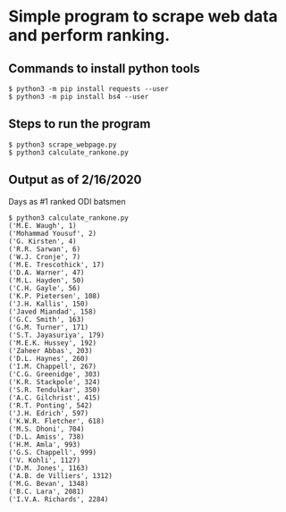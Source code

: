 # Simple program to scrape web data and perform ranking.

## Commands to install python tools
```
$ python3 -m pip install requests --user
$ python3 -m pip install bs4 --user
```

## Steps to run the program
```
$ python3 scrape_webpage.py
$ python3 calculate_rankone.py
```

## Output as of 2/16/2020
Days as #1 ranked ODI batsmen
```
$ python3 calculate_rankone.py
('M.E. Waugh', 1)
('Mohammad Yousuf', 2)
('G. Kirsten', 4)
('R.R. Sarwan', 6)
('W.J. Cronje', 7)
('M.E. Trescothick', 17)
('D.A. Warner', 47)
('M.L. Hayden', 50)
('C.H. Gayle', 56)
('K.P. Pietersen', 108)
('J.H. Kallis', 150)
('Javed Miandad', 158)
('G.C. Smith', 163)
('G.M. Turner', 171)
('S.T. Jayasuriya', 179)
('M.E.K. Hussey', 192)
('Zaheer Abbas', 203)
('D.L. Haynes', 260)
('I.M. Chappell', 267)
('C.G. Greenidge', 303)
('K.R. Stackpole', 324)
('S.R. Tendulkar', 350)
('A.C. Gilchrist', 415)
('R.T. Ponting', 542)
('J.H. Edrich', 597)
('K.W.R. Fletcher', 618)
('M.S. Dhoni', 704)
('D.L. Amiss', 738)
('H.M. Amla', 993)
('G.S. Chappell', 999)
('V. Kohli', 1127)
('D.M. Jones', 1163)
('A.B. de Villiers', 1312)
('M.G. Bevan', 1348)
('B.C. Lara', 2081)
('I.V.A. Richards', 2284)
```
